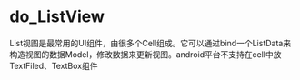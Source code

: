 # do_ListView
List视图是最常用的UI组件，由很多个Cell组成。它可以通过bind一个ListData来构造视图的数据Model，修改数据来更新视图。android平台不支持在cell中放TextFiled、TextBox组件
